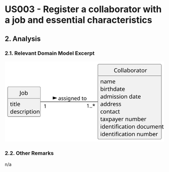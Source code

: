 # US003 - Register a collaborator with a job and essential characteristics

## 2. Analysis

### 2.1. Relevant Domain Model Excerpt 

![Domain Model](svg/us003-domain-model.svg)

### 2.2. Other Remarks

n/a